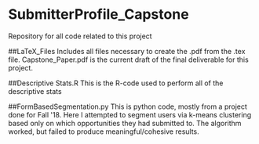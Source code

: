 # SubmitterProfile_Capstone
Repository for all code related to this project

##LaTeX_Files
Includes all files necessary to create the .pdf from the .tex file. Capstone_Paper.pdf is the current draft of the final deliverable for this project.

##Descriptive Stats.R
This is the R-code used to perform all of the descriptive stats

##FormBasedSegmentation.py
This is python code, mostly from a project done for Fall '18. Here I attempted to segment users via k-means clustering based only on which opportunities they had submitted to. The algorithm worked, but failed to produce meaningful/cohesive results.
